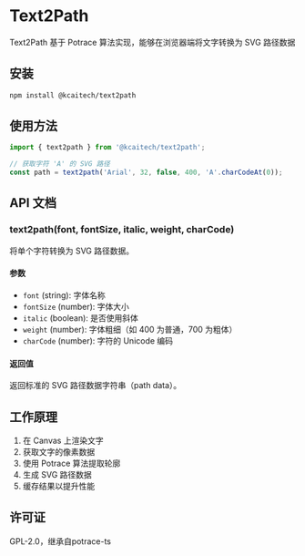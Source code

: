 # Text2Path

Text2Path 基于 Potrace 算法实现，能够在浏览器端将文字转换为 SVG 路径数据

## 安装

```bash
npm install @kcaitech/text2path

```

## 使用方法

```javascript
import { text2path } from '@kcaitech/text2path';

// 获取字符 'A' 的 SVG 路径
const path = text2path('Arial', 32, false, 400, 'A'.charCodeAt(0));

```

## API 文档

### text2path(font, fontSize, italic, weight, charCode)

将单个字符转换为 SVG 路径数据。

#### 参数

- `font` (string): 字体名称
- `fontSize` (number): 字体大小
- `italic` (boolean): 是否使用斜体
- `weight` (number): 字体粗细（如 400 为普通，700 为粗体）
- `charCode` (number): 字符的 Unicode 编码

#### 返回值

返回标准的 SVG 路径数据字符串（path data）。

## 工作原理

1. 在 Canvas 上渲染文字
2. 获取文字的像素数据
3. 使用 Potrace 算法提取轮廓
4. 生成 SVG 路径数据
5. 缓存结果以提升性能

## 许可证

GPL-2.0，继承自potrace-ts